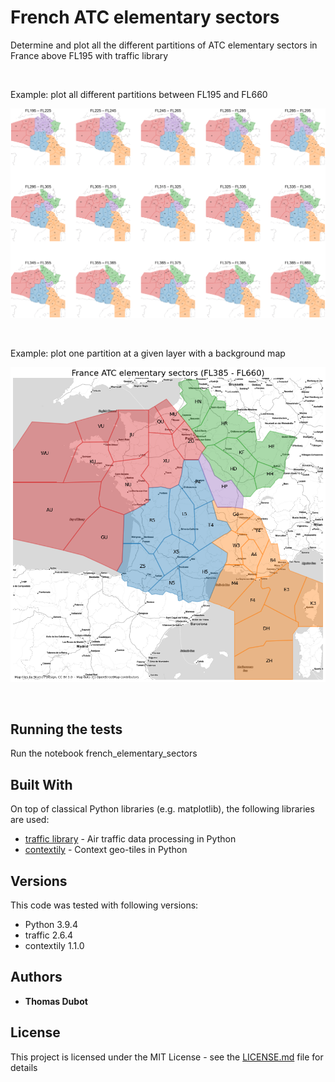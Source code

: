 # French ATC elementary sectors

Determine and plot all the different partitions of ATC elementary sectors in France above FL195 with traffic library

<br/>

Example: plot all different partitions between FL195 and FL660 

![all_partitions](all_partitions.png)

<br/>

Example: plot one partition at a given layer with a background map

![partition](partition.png)

<br/>

## Running the tests

Run the notebook french_elementary_sectors 


## Built With

On top of classical Python libraries (e.g. matplotlib), the following libraries are used:
* [traffic library](https://github.com/xoolive/traffic) - Air traffic data processing in Python
* [contextily](https://github.com/darribas/contextily) - Context geo-tiles in Python

## Versions

This code was tested with following versions:
* Python 3.9.4
* traffic 2.6.4
* contextily 1.1.0


## Authors

* **Thomas Dubot** 

## License

This project is licensed under the MIT License - see the [LICENSE.md](LICENSE.md) file for details






